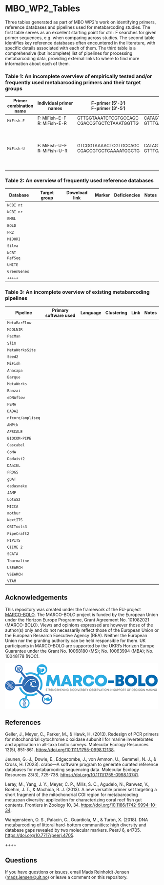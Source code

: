 # MBO_WP2_Tables
Three tables generated as part of MBO WP2's work on identifying primers, reference databases and pipelines used for metabarcoding studies. The first table serves as an excellent starting point for ctrl+F searches for given primer sequences, e.g. when comparing across studies. The second table identifies key reference databases often encountered in the literature, with specific details associated with each of them. The third table is a comprehensive (but incomplete) list of pipelines for processing metabarcoding data, providing external links to where to find more information about each of them.

### Table 1: An incomplete overview of empirically tested and/or frequently used metabarcoding primers and their target groups

|Primer combination name|Individual&nbsp;primer names|F-primer (5′-3′) <br> F-primer (3′-5′)|R-primer (5′-3′) <br> R-primer (3′-5′)|Marker|Target group|Fragment size (bp)|Reference(s)|Random&nbsp;usage&nbsp;notes|
|-----------|------------|--------------------------------------|--------------------------------------|------|------------|------------------|------------|-----|
|`MiFish-E`|F: MiFish-E-F <br> R: MiFish-E-R|GTTGGTAAATCTCGTGCCAGC <br> CGACCGTGCTCTAAATGGTTG|CATAGTGGGGTATCTAATCCTAGTTTG <br> GTTTGATCCTAATCTATGGGGTGATAC|12S|Fishes/vertebrates|170–185|Miya et al. (2015)|Elasmobranch-optimized.|
|`MiFish-U`|F: MiFish-U-F <br> R: MiFish-U-R|GTCGGTAAAACTCGTGCCAGC <br> CGACCGTGCTCAAAATGGCTG|CATAGTGGGGTATCTAATCCCAGTTTG <br> GTTTGACCCTAATCTATGGGGTGATAC|12S|Fishes/vertebrates|163–185|Miya et al. (2015)| Universal version. This is just to test how it works if I make it a really long text. How will it affect the lfdsfndkslfjdslfj fdsklfjds fdsf dsf dsfds fds fsd fsdfds|

### Table 2: An overview of frequently used reference databases
|Database|Target group|Download link|Marker|Deficiencies|Notes|
|-----------|------------|--------------------------------------|------|------------|------------------|
|`NCBI nt`||||||
|`NCBI nr`||||||
|`EMBL`||||||
|`BOLD`||||||
|`PR2`||||||
|`MIDORI`||||||
|`Silva`||||||
|`NCBI RefSeq`||||||
|`UNITE`||||||
|`GreenGenes`||||||
|`+++++`||||||

### Table 3: An incomplete overview of existing metabarcoding pipelines
|Pipeline|Primary software used|Language|Clustering|Link|Notes|
|-----------|------------|--------------------------------------|------|------------|------------------|
|`MetaBarFlow`||||||
|`MJOLNIR`||||||
|`PacMan`||||||
|`Slim`||||||
|`MetaWorksSite`||||||
|`Seed2`||||||
|`MiFish`||||||
|`Anacapa`||||||
|`Barque`||||||
|`MetaWorks`||||||
|`Banzai`||||||
|`eDNAflow`||||||
|`PEMA`||||||
|`DADA2`||||||
|`nfcore/ampliseq`||||||
|`AMPtk`||||||
|`APSCALE`||||||
|`BIOCOM-PIPE`||||||
|`Cascabel`||||||
|`CoMA`||||||
|`Dadaist2`||||||
|`DAnIEL`||||||
|`FROGS`||||||
|`gDAT`||||||
|`dadasnake`||||||
|`JAMP`||||||
|`LotuS2`||||||
|`MICCA`||||||
|`mothur`||||||
|`NextITS`||||||
|`OBITools3`||||||
|`PipeCraft2`||||||
|`PIPITS`||||||
|`QIIME 2`||||||
|`SCATA`||||||
|`Tourmaline`||||||
|`USEARCH`||||||
|`VSEARCH`||||||
|`VTAM`||||||





## Acknowledgements
This repository was created under the framework of the EU-project [MARCO-BOLO](https://marcobolo-project.eu/). The MARCO-BOLO project is funded by the European Union under the Horizon Europe Programme, Grant Agreement No. 101082021 (MARCO-BOLO). Views and opinions expressed are however those of the author(s) only and do not necessarily reflect those of the European Union or the European Research Executive Agency (REA). Neither the European Union nor the granting authority can be held responsible for them. UK participants in MARCO-BOLO are supported by the UKRI’s Horizon Europe Guarantee under the Grant No. 10068180 (MS); No. 10063994 (MBA); No. 10048178 (NOC).

![Fig2](figures_readme/MARCO-BOLO_logo_col.png)

## References 
Geller, J., Meyer, C., Parker, M., & Hawk, H. (2013). Redesign of PCR primers for mitochondrial cytochrome c oxidase subunit I for marine invertebrates and application in all-taxa biotic surveys. Molecular Ecology Resources 13(5), 851-861. https://doi.org/10.1111/1755-0998.12138.

Jeunen, G.-J., Dowle, E., Edgecombe, J., von Ammon, U., Gemmell, N. J., & Cross, H. (2023). crabs—A software program to generate curated reference databases for metabarcoding sequencing data. Molecular Ecology Resources 23(3), 725-738. https://doi.org/10.1111/1755-0998.13741.

Leray, M., Yang, J. Y., Meyer, C. P., Mills, S. C., Agudelo, N., Ranwez, V., Boehm, J. T., & Machida, R. J. (2013). A new versatile primer set targeting a short fragment of the mitochondrial COI region for metabarcoding metazoan diversity: application for characterizing coral reef fish gut contents. Frontiers in Zoology 10, 34. https://doi.org/10.1186/1742-9994-10-34.

Wangensteen, O. S., Palacín, C., Guardiola, M., & Turon, X. (2018). DNA metabarcoding of littoral hard-bottom communities: high diversity and database gaps revealed by two molecular markers. PeerJ 6, e4705. https://doi.org/10.7717/peerj.4705.

++++

## Questions
If you have questions or issues, email Mads Reinholdt Jensen (mads.jensen@uit.no) or leave a comment on this repository.
